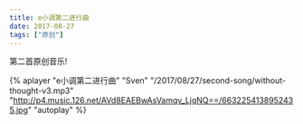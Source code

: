 ```yaml
---
title: e小调第二进行曲
date: 2017-08-27
tags: ["原创"]
---
```


第二首原创音乐!

<!--more-->

{% aplayer "e小调第二进行曲" "Sven" "/2017/08/27/second-song/without-thought-v3.mp3" "http://p4.music.126.net/AVd8EAEBwAsVamqv_LjqNQ==/6632254138952435.jpg" "autoplay" %}
